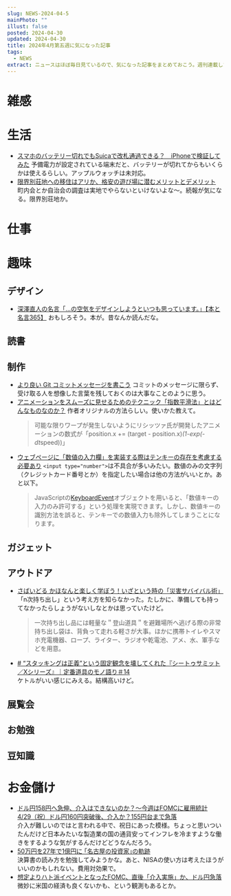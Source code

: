 ```yaml
---
slug: NEWS-2024-04-5
mainPhoto: ""
illust: false
posted: 2024-04-30
updated: 2024-04-30
title: 2024年4月第五週に気になった記事
tags:
  - NEWS
extract: ニュースはほぼ毎日見ているので、気になった記事をまとめておこう。週刊連載したい。
---
```


# 雑感

# 生活
- [ スマホのバッテリー切れでもSuicaで改札通過できる？　iPhoneで検証してみた](https://www.itmedia.co.jp/mobile/articles/2404/27/news031.html)
  予備電力が設定されている端末だと、バッテリーが切れてからもいくらかは使えるらしい。アップルウォッチは未対応。
- [ 限界別荘地への移住はアリか、格安の遊び場に潜むメリットとデメリット](https://tabkul.com/?p=294255&utm_source=rss&utm_medium=rss&utm_campaign=post-294255)  
  町内会とか自治会の調査は実地でやらないといけないよな〜。続報が気になる。限界別荘地か。

# 仕事

# 趣味

## デザイン
- [深澤直人の名言「…の空気をデザインしようといつも思っています。」【本と名言365】](https://casabrutus.com/categories/culture/404562)
  おもしろそう。本が。昔なんか読んだな。

## 読書

## 制作
- [より良い Git コミットメッセージを書こう](https://qiita.com/sekappy_official/items/756c567a53e74ec9d1d9)
   コミットのメッセージに限らず、受け取る人を想像した言葉を残しておくのは大事なことのように思う。
- [ アニメーションをスムーズに見せるためのテクニック「指数平滑法」とはどんなものなのか？](https://gigazine.net/news/20240427-animation-trick/)
  作者オリジナルの方法らしい。使いかた教えて。
  > 可能な限りワープが発生しないようにリシッツァ氏が開発したアニメーションの数式が「position.x += (target - position.x)*(1-exp(-dt*speed))」
- [ ウェブページに「数値の入力欄」を実装する際はテンキーの存在を考慮する必要あり](https://gigazine.net/news/20240427-web-number-numeric-input/)
  `<input type="number">`は不具合が多いみたい。数値のみの文字列（クレジットカード番号とか）を指定したい場合は他の方法がいいとか。あと以下。
  > JavaScriptの[KeyboardEvent](https://developer.mozilla.org/ja/docs/Web/API/KeyboardEvent)オブジェクトを用いると、「数値キーの入力のみ許可する」という処理を実現できます。しかし、数値キーの識別方法を誤ると、テンキーでの数値入力も除外してしまうことになります。
  


## ガジェット

## アウトドア
- [さばいどる かほなんと楽しく学ぼう！いざという時の「災害サバイバル術」](https://www.bepal.net/archives/415522)
  「n次持ち出し」という考え方を知らなかった。たしかに、準備しても持ってなかったらしょうがないしなとかは思っていたけど。
  > 一次持ち出し品には軽量な＂登山道具＂を避難場所へ逃げる際の非常持ち出し袋は、背負って走れる軽さが大事。ほかに携帯トイレやスマホ充電機器、ロープ、ライター、ラジオや乾電池、アメ、水、軍手などを用意。
- [# “スタッキングは正義”という固定観念を壊してくれた『シートゥサミット／Xシリーズ』｜定番道具のモノ語り＃14](https://yamahack.com/6146)  
  ケトルがいい感じにみえる。結構高いけど。


## 展覧会

## お勉強

## 豆知識

# お金儲け
- [ ドル円158円へ急伸、介入はできないのか？～今週はFOMCに雇用統計](http://hiroko.yutaka-shoji.co.jp/2024/04/158fomc.html)  
  [4/29（祝）ドル円160円突破後、介入か？155円台まで急落](http://hiroko.yutaka-shoji.co.jp/2024/04/429160155.html)  
  介入が難しいのではと言われる中で、祝日にあった模様。ちょっと思いついたんだけど日本みたいな製造業の国の通貨安ってインフレを冷ますような働きをするような気がするんだけどどうなんだろう。
- [ 50万円を27年で1億円に ｢名古屋の投資家｣の軌跡](https://toyokeizai.net/articles/-/748860?utm_source=rss&utm_medium=http&utm_campaign=link_back)  
  決算書の読み方を勉強してみようかな。あと、NISAの使い方は考えたほうがいいのかもしれない。費用対効果で。
- [想定よりハト派イベントとなったFOMC、直後「介入実施」か、ドル円急落](http://hiroko.yutaka-shoji.co.jp/2024/05/fomc.html)  
  微妙に米国の経済も良くないかも、という観測もあるとか。